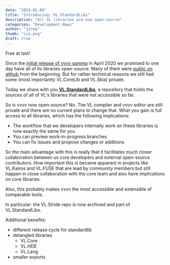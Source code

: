 ```yaml
---
date: "2023-02-09"
title: "Introducing: VL.StandardLibs"
description: "All VL libraries are now open-source"
categories: "Development News"
author: "joreg"
thumb: "ico.png"
draft: true
---
```


Free at last!

Since the [initial release of vvvv gamma](https://visualprogramming.net/blog/2020/vvvv-gamma-2020.1-release/) in April 2020 we promised to one day have all of its libraries open-source. Many of them were [public on github](https://github.com/vvvv) from the beginning. But for rather technical reasons we still had some (most importantly VL.CoreLib and VL.Skia) private.

Today we share with you **[VL.StandardLibs](https://github.com/vvvv/VL.StandardLibs)**, a repository that holds the sources of all of VL's libraries that were not accessible so far.

So is vvvv now open-source? No. The VL compiler and vvvv editor are still private and there are no current plans to change that. What you gain is full access to all libraries, which has the following implications:

- The workflow that we developers internally work on these libraries is now exactly the same for you
- You can preview work-in-progress branches
- You can fix issues and propose changes or additions

So the main advantage with this is really that it facilitates much closer collaboration between us core developers and external open-source contributors. How important this is became apparent in projects like VL.Kairos and VL.FUSE that are lead by community members but still happen in close collaboration with the core team and also have implications on core libraries. 

Also, this probably makes vvvv the most accessible and extensible of comparable tools.

In particular: the VL.Stride repo is now archived and part of VL.StandardLibs.

Additional benefits:
- different release cycle for standardlib
- detangled libraries
  - VL.Core
  - VL.HDE
  - VL.Lang
- smaller exports

